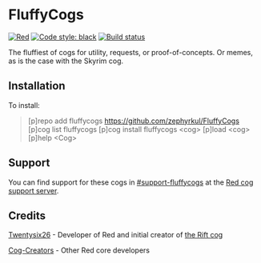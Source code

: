 # FluffyCogs

[![Red](https://img.shields.io/badge/Red-DiscordBot-red.svg)](https://github.com/Cog-Creators/Red-DiscordBot/tree/V3/develop)
[![Code style: black](https://img.shields.io/badge/code%20style-black-000000.svg)](https://github.com/ambv/black)
[![Build status](https://github.com/zephyrkul/FluffyCogs/workflows/build/badge.svg)](https://github.com/zephyrkul/FluffyCogs/actions?workflow=build)

The fluffiest of cogs for utility, requests, or proof-of-concepts. Or memes, as is the case with the Skyrim cog.

## Installation

To install:

> [p]repo add fluffycogs <https://github.com/zephyrkul/FluffyCogs>
> [p]cog list fluffycogs
> [p]cog install fluffycogs &lt;cog&gt;
> [p]load &lt;cog&gt;
> [p]help &lt;Cog&gt;

## Support

You can find support for these cogs in [#support-fluffycogs](https://discord.com/channels/240154543684321280/902011844439457824) at the [Red cog support server](https://discord.gg/GET4DVk).

## Credits

[Twentysix26](https://github.com/Twentysix26) - Developer of Red and initial creator of [the Rift cog](https://github.com/Twentysix26/26-Cogs/blob/master/rift/)

[Cog-Creators](https://github.com/Cog-Creators) - Other Red core developers
